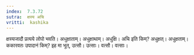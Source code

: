 ```yaml
---
index:  7.3.72
sutra:  क्षस्य अचि
vritti:  kashika 
---
```


क्षस्यजादौ प्रत्यये लोपो भवति। अधुक्षाताम्। अधुक्षाथाम्। अधुक्षि। अचि इति किम्? अधुक्षत्। अधुक्षताम्। ककारवतः उपादानं किम्? इह मा भूत्, उत्सौ। उत्साः। वत्सौ। वत्साः।


